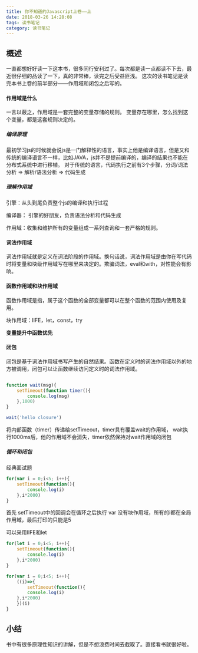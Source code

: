 ```yaml
---
title: 你不知道的Javascript上卷——上
date: 2018-03-26 14:28:08
tags: 读书笔记
category: 读书笔记
---
```

## 概述
一直都想好好读一下这本书，很多同行安利过了。每次都是读一点都读不下去，最近很仔细的品读了一下，真的非常棒，读完之后受益匪浅。
这次的读书笔记是读完本书上卷的前半部分——作用域和闭包之后写的。

#### 作用域是什么
一言以蔽之，作用域是一套完整的变量存储的规则。
变量存在哪里，怎么找到这个变量，都是这套规则决定的。

##### 编译原理
最初学习js的时候就会说js是一门解释性的语言，事实上他是编译语言，但是又和传统的编译语言不一样，比如JAVA，js并不是提前编译的，编译的结果也不能在分布式系统中进行移植。
对于传统的语言，代码执行之前有3个步骤，分词/词法分析 => 解析/语法分析 => 代码生成

##### 理解作用域
引擎：从头到尾负责整个js的编译和执行过程

编译器： 引擎的好朋友，负责语法分析和代码生成

作用域：收集和维护所有的变量组成一系列查询和一套严格的规则。

#### 词法作用域
词法作用域就是定义在词法阶段的作用域。换句话说，词法作用域是由你在写代码时将变量和块级作用域写在哪里来决定的。欺骗词法，eval和with，对性能会有影响。

#### 函数作用域和块作用域
函数作用域是指，属于这个函数的全部变量都可以在整个函数的范围内使用及复用。
 
块作用域：IIFE，let，const，try

**变量提升中函数优先**

#### 闭包
闭包是基于词法作用域书写产生的自然结果。函数在定义时的词法作用域以外的地方被调用，闭包可以让函数继续访问定义时的词法作用域。

```javascript

function wait(msg){
    setTimeout(function timer(){
        console.log(msg)
    },1000)
}

wait('hello closure')
```
将内部函数（timer）传递给setTimeout，timer具有覆盖wait的作用域，
wait执行1000ms后，他的作用域不会消失，timer依然保持对wait作用域的闭包

##### 循环和闭包
经典面试题
```js
for(var i = 0;i<5; i++){
	setTimeout(function(){
		console.log(i)
	},i*2000)
}
```
首先 setTimeout中的回调会在循环之后执行
var 没有块作用域，所有的i都在全局作用域，最后打印的只能是5

可以采用IIFE和let

```js
for(let i = 0;i<5; i++){
	setTimeout(function(){
		console.log(i)
	},i*2000)
}
```

```js
for(var i = 0;i<5; i++){
	((i)=>{
		setTimeout(function(){
		console.log(i)
	},i*2000)
	})(i)
}
```

## 小结
书中有很多原理性知识的讲解，但是不想浪费时间去截取了。直接看书就很好啦。